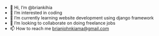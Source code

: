 - 👋 Hi, I’m @briankihia
- 👀 I’m interested in coding
- 🌱 I’m currently learning website development using django framework
- 💞️ I’m looking to collaborate on doing freelance jobs
- 📫 How to reach me brianjohnkiama@gmail.com

<!---
briankihia/briankihia is a ✨ special ✨ repository because its `README.md` (this file) appears on your GitHub profile.
You can click the Preview link to take a look at your changes.
--->
